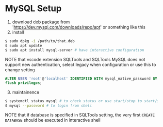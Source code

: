 # MySQL Setup

1. download deb package from 'https://dev.mysql.com/downloads/repo/apt' or something like this
2. install

```sh
$ sudo dpkg -i /path/to/that.deb 
$ sudo apt update
$ sudo apt install mysql-server # have interactive configuration
```

NOTE that vscode extension SQLTools and SQLTools MySQL does not support new authentication,
select legacy when configuration or use this to change setting

```sql
ALTER USER 'root'@'localhost' IDENTIFIED WITH mysql_native_password BY 'password';
flush privileges;
```

3. maintainence

```sh
$ systemctl status mysql # to check status or use start/stop to start/stop
$ mysql --password # to login from shell
```

NOTE that if database is specified in SQLTools setting, the very first `CREATE DATABASE` should be executed in interactive shell